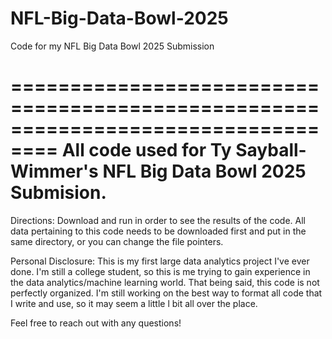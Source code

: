 # NFL-Big-Data-Bowl-2025
Code for my NFL Big Data Bowl 2025 Submission

==================================================================================
All code used for Ty Sayball-Wimmer's  NFL Big Data Bowl 2025 Submision.
==================================================================================

Directions:
Download and run in order to see the results of the code. All data pertaining to this
code needs to be downloaded first and put in the same directory, or you can change
the file pointers.

Personal Disclosure:
This is my first large data analytics project I've ever done. I'm still a college
student, so this is me trying to gain experience in the data analytics/machine
learning world. That being said, this code is not perfectly organized. I'm still
working on the best way to format all code that I write and use, so it may seem a
little l bit all over the place. 

Feel free to reach out with any questions!
